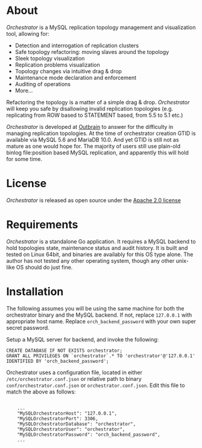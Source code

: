# About

_Orchestrator_ is a MySQL replication topology management and visualization tool, allowing for:

* Detection and interrogation of replication clusters
* Safe topology refactoring: moving slaves around the topology
* Sleek topology visualization
* Replication problems visualization
* Topology changes via intuitive drag & drop
* Maintenance mode declaration and enforcement
* Auditing of operations
* More...

Refactoring the topology is a matter of a simple drag & drop. _Orchestrator_ will keep you safe by disallowing invalid replication topologies (e.g. replicating from ROW based to STATEMENT based, from 5.5 to 5.1 etc.)

_Orchestrator_ is developed at [Outbrain](http://www.outbrain.com/) to answer for the difficulty in managing replication topologies. At the time of orchestrator creation GTID is available via MySQL 5.6 and MariaDB 10.0. And yet GTID is still not as mature as one would hope for. The majority of users still use plain-old binlog file:position based MySQL replication, and apparently this will hold for some time. 

# License
_Orchestrator_ is released as open source under the [Apache 2.0 license](http://www.apache.org/licenses/LICENSE-2.0)

# Requirements
_Orchestrator_ is a standalone Go application. It requires a MySQL backend to hold topologies state, maintenance status and audit history. It is built and tested on Linux 64bit, and binaries are availably for this OS type alone. The author has not tested any other operating system, though any other unix-like OS should do just fine.

# Installation
The following assumes you will be using the same machine for both the orchestrator binary and the MySQL backend. If not, replace `127.0.0.1` with appropriate host name. Replace `orch_backend_password` with your own super secret password.

Setup a MySQL server for backend, and invoke the following:

    CREATE DATABASE IF NOT EXISTS orchestrator;
    GRANT ALL PRIVILEGES ON `orchestrator`.* TO 'orchestrator'@'127.0.0.1' IDENTIFIED BY 'orch_backend_password';

Orchestrator uses a configuration file, located in either `/etc/orchestrator.conf.json` or relative path to binary `conf/orchestrator.conf.json` or `orchestrator.conf.json`. Edit this file to match the above as follows:

<code lang="json">
    ...
    "MySQLOrchestratorHost": "127.0.0.1",
    "MySQLOrchestratorPort": 3306,
    "MySQLOrchestratorDatabase": "orchestrator",
    "MySQLOrchestratorUser": "orchestrator",
    "MySQLOrchestratorPassword": "orch_backend_password",
    ...
</code>